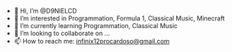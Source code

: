 - 👋 Hi, I’m @D9NIELCD
- 👀 I’m interested in Programmation, Formula 1, Classical Music, Minecraft 
- 🌱 I’m currently learning Programmation, Classical Music
- 💞️ I’m looking to collaborate on ...
- 📫 How to reach me: infinix12procardoso@gmail.com
